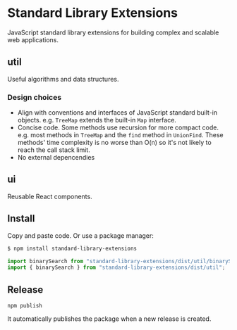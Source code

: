 # Standard Library Extensions

JavaScript standard library extensions for building complex and scalable web applications.

## util

Useful algorithms and data structures.

### Design choices

- Align with conventions and interfaces of JavaScript standard built-in objects. e.g. `TreeMap` extends the built-in `Map` interface.
- Concise code. Some methods use recursion for more compact code. e.g. most methods in `TreeMap` and the `find` method in `UnionFind`. These methods' time complexity is no worse than O(n) so it's not likely to reach the call stack limit.
- No external depencendies

## ui

Reusable React components.

## Install

Copy and paste code. Or use a package manager:

```sh
$ npm install standard-library-extensions
```

```js
import binarySearch from "standard-library-extensions/dist/util/binarySearch";
import { binarySearch } from "standard-library-extensions/dist/util";
```

## Release

    npm publish

It automatically publishes the package when a new release is created.
